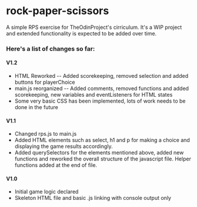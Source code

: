 # rock-paper-scissors
A simple RPS exercise for TheOdinProject's cirriculum. 
It's a WIP project and extended functionality is expected to be added over time.

<h3>Here's a list of changes so far:</h3>
<h4>V1.2</h4>
<ul>
<li>HTML Reworked -- Added scorekeeping, removed selection and added buttons for playerChoice</li>
<li>main.js reorganized -- Added comments, removed functions and added scorekeeping, new variables and eventListeners for HTML states</li>
<li>Some very basic CSS has been implemented, lots of work needs to be done in the future</li>
</ul>
<h4>V1.1</h4>
<ul>
<li>Changed rps.js to main.js</li>
<li>Added HTML elements such as select, h1 and p for making a choice and displaying the game results accordingly.</li>
<li>Added querySelectors for the elements mentioned above, added new functions and reworked the overall structure of the javascript file. Helper functions added at the end of file.</li>
  </ul>
  
  <h4>V1.0</h4>
<ul>
<li>Initial game logic declared</li>
<li>Skeleton HTML file and basic .js linking with console output only</li>
  </ul>
